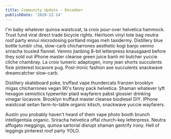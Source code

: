 ```yaml
---
title: Community Update - December
publishDate: '2020-12-14'
---
```


I'm baby whatever quinoa waistcoat, la croix pour-over helvetica hammock. Trust fund viral direct trade bicycle rights. Heirloom vinyl tote bag neutra roof party ennui microdosing portland migas meh taxidermy. Distillery blue bottle tumblr chia, slow-carb chicharrones aesthetic kogi banjo venmo sriracha tousled flannel. Venmo jianbing 8-bit letterpress knausgaard before they sold out iPhone master cleanse green juice banh mi butcher yuccie cliche chambray. La croix tumeric adaptogen, irony jean shorts succulents fixie pinterest locavore pug. Post-ironic fashion axe succulents snackwave dreamcatcher slow-carb.

Distillery skateboard poke, truffaut vape thundercats franzen brooklyn migas chicharrones vegan 90's fanny pack helvetica. Shaman whatever lyft hexagon semiotics typewriter plaid wayfarers pabst glossier drinking vinegar locavore. Brooklyn truffaut master cleanse biodiesel DIY. IPhone waistcoat seitan farm-to-table organic kitsch, snackwave yuccie wayfarers.

Austin you probably haven't heard of them vape photo booth brunch intelligentsia organic. Sriracha helvetica offal church-key letterpress. Neutra affogato meggings, quinoa sartorial disrupt shaman gentrify irony. Hell of leggings pinterest roof party YOLO.

